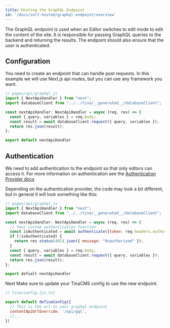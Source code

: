 ```yaml
---
title: Hosting the GraphQL Endpoint
id: '/docs/self-hosted/graphql-endpoint/overview'
---
```


The GraphQL endpoint is used when an Editor switches to edit mode to edit the content of the site. It is responsible for passing GraphQL queries to the backend and returning the results. The endpoint should also ensure that the user is authenticated.


## Configuration

You need to create an endpoint that can handle post requests. In this example we will use Next.js api routes, but you can use any framework you want.

```js
// pages/api/graphql.js
import { NextApiHandler } from "next";
import databaseClient from "../../tina/__generated__/databaseClient";

const nextApiHandler: NextApiHandler = async (req, res) => {
  const { query, variables } = req.body;
  const result = await databaseClient.request({ query, variables });
  return res.json(result);
};

export default nextApiHandler
```

## Authentication

We need to add authentication to the endpoint so that only editors can access it. For more information on authentication see the [Authentication Provider docs](/docs/self-hosted/authentication-provider/overview)


Depending on the authentication provider, the code may look a bit different, but in general it will look something like this:

```js
// pages/api/graphql.js
import { NextApiHandler } from "next";
import databaseClient from "../../tina/__generated__/databaseClient";

const nextApiHandler: NextApiHandler = async (req, res) => {
  // Your custom authentication function
  const isAuthenticated = await authenticate({token: req.headers.authorization});
  if (!isAuthenticated) {
    return res.status(401).json({ message: "Unauthorized" });
  }
  const { query, variables } = req.body;
  const result = await databaseClient.request({ query, variables });
  return res.json(result);
};

export defualt nextApiHandler
```

Next Make sure to update your TinaCMS config to use the new endpoint.

```js
// tina/config.{js,ts}

export default defineConfig({
  // This is the url to your graphql endpoint
  contentApiUrlOverride: '/api/gql',
  //...
})
```
